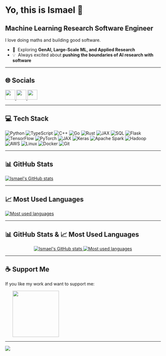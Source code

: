 Yo, this is Ismael 👋
======================

Machine Learning Research Software Engineer
----------------------------------------------

I love doing maths and building good software.

* 🔭  Exploring **GenAI, Large-Scale ML, and Applied Research**  
* 💡  Always excited about **pushing the boundaries of AI research with software**   

---

## 🌐 Socials

<p align="left">
<a href="https://github.com/IsmaelMekene" target="_blank" rel="noreferrer">
  <img src="https://raw.githubusercontent.com/danielcranney/readme-generator/main/public/icons/socials/github.svg" width="32" height="32" />
</a>  
<a href="https://www.linkedin.com/in/ismael-c-9a7792136/" target="_blank" rel="noreferrer">
  <img src="https://raw.githubusercontent.com/danielcranney/readme-generator/main/public/icons/socials/linkedin.svg" width="32" height="32" />
</a>  
<a href="https://x.com/i_smaeel_" target="_blank" rel="noreferrer">
  <img src="https://raw.githubusercontent.com/danielcranney/readme-generator/main/public/icons/socials/twitter.svg" width="32" height="32" />
</a>
</p>

---

## 💻 Tech Stack
 
![Python](https://img.shields.io/badge/python-3670A0?style=for-the-badge&logo=python&logoColor=ffdd54)
![TypeScript](https://img.shields.io/badge/TypeScript-%23007ACC.svg?style=for-the-badge&logo=typescript&logoColor=white)
![C++](https://img.shields.io/badge/C++-%2300599C.svg?style=for-the-badge&logo=c%2B%2B&logoColor=white)
![Go](https://img.shields.io/badge/Go-%2300ADD8.svg?style=for-the-badge&logo=go&logoColor=white)
![Rust](https://img.shields.io/badge/Rust-%23000000.svg?style=for-the-badge&logo=rust&logoColor=white)
![JAX](https://img.shields.io/badge/JAX-%23FFD700.svg?style=for-the-badge&logo=google&logoColor=black)
![SQL](https://img.shields.io/badge/sql-4479A1.svg?style=for-the-badge&logo=mysql&logoColor=white)
![Flask](https://img.shields.io/badge/flask-%23000.svg?style=for-the-badge&logo=flask&logoColor=white) 
![TensorFlow](https://img.shields.io/badge/tensorflow-%23FF6F00.svg?style=for-the-badge&logo=tensorflow&logoColor=white)
![PyTorch](https://img.shields.io/badge/pytorch-%23EE4C2C.svg?style=for-the-badge&logo=pytorch&logoColor=white)
![JAX](https://img.shields.io/badge/JAX-%23FFD700.svg?style=for-the-badge&logo=google&logoColor=black)
![Keras](https://img.shields.io/badge/Keras-%23D00000.svg?style=for-the-badge&logo=keras&logoColor=white)
![Apache Spark](https://img.shields.io/badge/Apache%20Spark-FDB92D.svg?style=for-the-badge&logo=apache-spark&logoColor=black)
![Hadoop](https://img.shields.io/badge/Hadoop-%2328A745.svg?style=for-the-badge&logo=apachehadoop&logoColor=white)
![AWS](https://img.shields.io/badge/AWS-%23FF9900.svg?style=for-the-badge&logo=amazon-aws&logoColor=white)
![Linux](https://img.shields.io/badge/Linux-FCC624?style=for-the-badge&logo=linux&logoColor=black)
![Docker](https://img.shields.io/badge/docker-%230db7ed.svg?style=for-the-badge&logo=docker&logoColor=white)
![Git](https://img.shields.io/badge/Git-F05033?style=for-the-badge&logo=git&logoColor=white)

---

## 📊 GitHub Stats

<a href="https://github.com/IsmaelMekene">
  <img src="https://github-readme-stats.vercel.app/api?username=IsmaelMekene&show_icons=true&count_private=true&include_all_commits=true&title_color=0891b2&text_color=ffffff&icon_color=0891b2&bg_color=1c1917&hide_border=true&show_icons=true" alt="Ismael's GitHub stats" />
</a>

---

## 📈 Most Used Languages

<a href="https://github.com/IsmaelMekene">
  <img src="https://github-readme-stats.vercel.app/api/top-langs/?username=IsmaelMekene&layout=compact&hide=jupyter%20notebook&title_color=0891b2&text_color=ffffff&icon_color=0891b2&bg_color=1c1917&hide_border=true&count_private=true" alt="Most used languages" />
</a>

---

## 📊 GitHub Stats & 📈 Most Used Languages

<p align="center">
  <a href="https://github.com/IsmaelMekene">
    <img src="https://github-readme-stats.vercel.app/api?username=IsmaelMekene&show_icons=true&count_private=true&include_all_commits=true&title_color=0891b2&text_color=ffffff&icon_color=0891b2&bg_color=1c1917&hide_border=true&show_icons=true" alt="Ismael's GitHub stats" />
  </a>
  <a href="https://github.com/IsmaelMekene">
    <img src="https://github-readme-stats.vercel.app/api/top-langs/?username=IsmaelMekene&layout=compact&hide=jupyter%20notebook&title_color=0891b2&text_color=ffffff&icon_color=0891b2&bg_color=1c1917&hide_border=true&count_private=true" alt="Most used languages" />
  </a>
</p>

---

## ☕ Support Me

If you like my work and want to support me:  

<ul style="list-style-type: none; margin: 0;">
<li style="display: inline-block; margin-right: 0.25rem;">
<a href="https://buymeacoffee.com/ismaelmekene">
<img src="https://cdn.buymeacoffee.com/buttons/v2/default-yellow.png" width="150"/>
</a>
</li>
</ul>

---

[![](https://visitcount.itsvg.in/api?id=IsmaelMekene&icon=5&color=0)](https://visitcount.itsvg.in)

